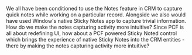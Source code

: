 We all have been conditioned to use the Notes feature in CRM to capture quick notes while working on a particular record. Alongside we also would have used Window's native Sticky Notes app to capture trivial information. How do we make the notes capturing activity more intuitive? Since PCF is all about redefining UI, how about a PCF powered Sticky Noted control which brings the experience of native Sticky Notes into the CRM entities - there by making the notes capturing activity more intuitive? 

